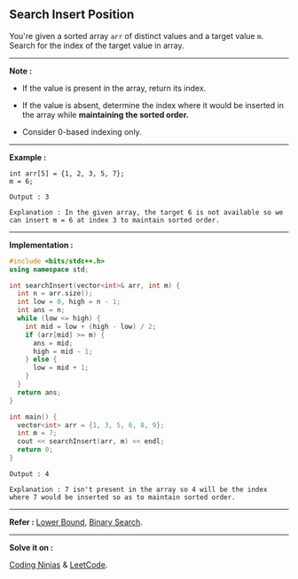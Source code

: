 ## Search Insert Position

You're given a sorted array `arr` of distinct values and a target value `m`. Search for the index of the target value in array.

---

**Note :**

- If the value is present in the array, return its index.

- If the value is absent, determine the index where it would be inserted in the array while **maintaining the sorted order.**

- Consider 0-based indexing only.

---

**Example :**

```
int arr[5] = {1, 2, 3, 5, 7};
m = 6;

Output : 3

Explanation : In the given array, the target 6 is not available so we can insert m = 6 at index 3 to maintain sorted order.
```

---

**Implementation :**

```cpp
#include <bits/stdc++.h>
using namespace std;

int searchInsert(vector<int>& arr, int m) {
  int n = arr.size();
  int low = 0, high = n - 1;
  int ans = n;
  while (low <= high) {
    int mid = low + (high - low) / 2;
    if (arr[mid] >= m) {
      ans = mid;
      high = mid - 1;
    } else {
      low = mid + 1;
    }
  }
  return ans;
}

int main() {
  vector<int> arr = {1, 3, 5, 6, 8, 9};
  int m = 7;
  cout << searchInsert(arr, m) << endl;
  return 0;
}
```

```
Output : 4

Explanation : 7 isn't present in the array so 4 will be the index where 7 would be inserted so as to maintain sorted order.
```

---

**Refer :**
[Lower Bound](./02-lower&upper-bound.md), [Binary Search](./01-binary-search.md).

---

**Solve it on :**

[Coding Ninjas](https://www.codingninjas.com/studio/problems/algorithm-to-find-best-insert-position-in-sorted-array_839813?utm_source=striver&utm_medium=website&utm_campaign=a_zcoursetuf) &
[LeetCode](<https://leetcode.com/problems/search-insert-position/#:~:text=Search%20Insert%20Position%20%2D%20LeetCode&text=Given%20a%20sorted%20array%20of,(log%20n)%20runtime%20complexity>).
